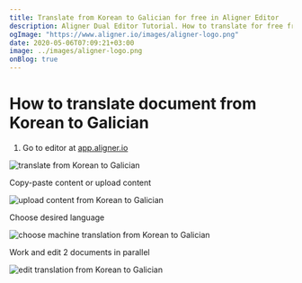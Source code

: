 ```yaml
---
title: Translate from Korean to Galician for free in Aligner Editor
description: Aligner Dual Editor Tutorial. How to translate for free from Korean to Galician. Aligner is multilingual document management platform. 
ogImage: "https://www.aligner.io/images/aligner-logo.png"
date: 2020-05-06T07:09:21+03:00
image: ../images/aligner-logo.png
onBlog: true
---
```


# How to translate document from Korean to Galician

1. Go to editor at [app.aligner.io](https://app.aligner.io "Aligner App web page")

![translate from Korean to Galician](../aligner-blank-editor.png "translate from Korean to Galician")

Copy-paste content or upload content

![upload content from Korean to Galician](../aligner-uploaded-document.png "upload content from Korean to Galician")

Choose desired language

![choose machine translation from Korean to Galician](../aligner-language-dropdown.png "choose machine translation from Korean to Galician")

Work and edit 2 documents in parallel

![edit translation from Korean to Galician](../aligner-double-sitded-editor.png "edit translation from Korean to Galician")

